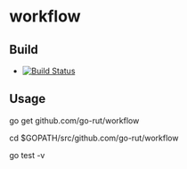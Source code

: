 # workflow

## Build

* [![Build Status](https://travis-ci.org/go-rut/workflow.png)](https://travis-ci.org/go-rut/workflow)

## Usage

go get github.com/go-rut/workflow

cd $GOPATH/src/github.com/go-rut/workflow

go test -v